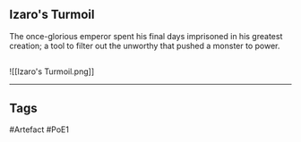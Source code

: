 ## Izaro's Turmoil
The once-glorious emperor spent his final days
imprisoned in his greatest creation;
a tool to filter out the unworthy
that pushed a monster to power.
##
![[Izaro's Turmoil.png]]

---
## Tags
#Artefact
#PoE1